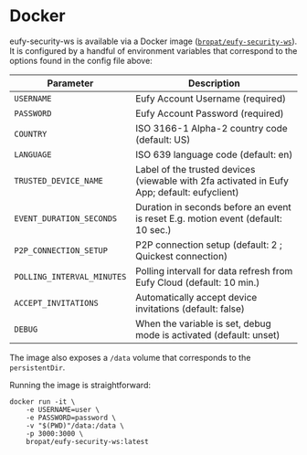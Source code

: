 # Docker

eufy-security-ws is available via a Docker image
([`bropat/eufy-security-ws`](https://hub.docker.com/r/bropat/eufy-security-ws)). It is configured by a handful of environment variables that correspond to the options found in the config file above:

| Parameter | Description |
| - | - |
| `USERNAME` | Eufy Account Username (required) |
| `PASSWORD` | Eufy Account Password (required) |
| `COUNTRY` | ISO 3166-1 Alpha-2 country code (default: US) |
| `LANGUAGE` | ISO 639 language code (default: en) |
| `TRUSTED_DEVICE_NAME` | Label of the trusted devices (viewable with 2fa activated in Eufy App; default: eufyclient) |
| `EVENT_DURATION_SECONDS` | Duration in seconds before an event is reset E.g. motion event (default: 10 sec.) |
| `P2P_CONNECTION_SETUP` | P2P connection setup (default: 2 ; Quickest connection) |
| `POLLING_INTERVAL_MINUTES` | Polling intervall for data refresh from Eufy Cloud (default: 10 min.) |
| `ACCEPT_INVITATIONS` | Automatically accept device invitations (default: false) |
| `DEBUG` | When the variable is set, debug mode is activated (default: unset) |

The image also exposes a `/data` volume that corresponds to the `persistentDir`.

Running the image is straightforward:

```
docker run -it \
    -e USERNAME=user \
    -e PASSWORD=password \
    -v "$(PWD)"/data:/data \
    -p 3000:3000 \
    bropat/eufy-security-ws:latest
```
